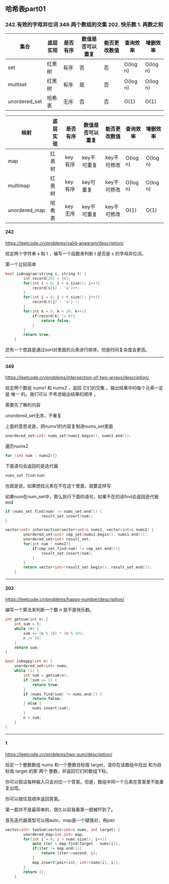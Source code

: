 ## 哈希表part01
### 242.有效的字母异位词  349.两个数组的交集  202. 快乐数  1. 两数之和


| **集合**      | **底层实现** | **是否有序** | **数值是否可以重复** | **能否更改数值** | **查询效率** | **增删效率** |
| ------------- | ------------ | ------------ | -------------------- | ---------------- | ------------ | ------------ |
| set           | 红黑树       | 有序         | 否                   | 否               | O(log n)     | O(log n)     |
| multiset      | 红黑树       | 有序         | 是                   | 否               | O(log n)     | O(log n)     |
| unordered_set | 哈希表       | 无序         | 否                   | 否               | O(1)         | O(1)         |



| **映射**      | **底层实现** | **是否有序** | **数值是否可以重复** | **能否更改数值** | **查询效率** | **增删效率** |
| ------------- | ------------ | ------------ | -------------------- | ---------------- | ------------ | ------------ |
| map           | 红黑树       | key有序      | key不可重复          | key不可修改      | O(log n)     | O(log n)     |
| multimap      | 红黑树       | key有序      | key可重复            | key不可修改      | O(log n)     | O(log n)     |
| unordered_map | 哈希表       | key无序      | key不可重复          | key不可修改      | O(1)         | O(1)         |



#### 242
https://leetcode.cn/problems/valid-anagram/description/

给定两个字符串 s 和 t ，编写一个函数来判断 t 是否是 s 的字母异位词。

第一个比较简单
```c++
bool isAnagram(string s, string t) {
        int record[26] = {0};
        for(int i = 0; i < s.size(); i++){
            record[s[i] - 'a']++;
        }
        for(int j = 0; j < t.size(); j++){
            record[t[j] - 'a']--;
        }
        for(int k = 0; k < 26; k++){
            if(record[k] != 0){
                return false;
            }
        }
        return true;
    }
```
还有一个思路是通过sort对里面的元素进行排序。但是时间复杂度会更高。

----
#### 349
https://leetcode.cn/problems/intersection-of-two-arrays/description/

给定两个数组 nums1 和 nums2 ，返回 它们的交集 。输出结果中的每个元素一定是 唯一 的。我们可以 不考虑输出结果的顺序 。

需要先了解的内容

unordered_set无序，不重复

上面的意思说是，把nums1的内容复制进nums_set里面
```c++
unordered_set<int> nums_set(nums1.begin(), nums1.end());
```
遍历nums2
```c++
for (int num : nums2){}
```
下面语句会返回的是迭代器
```c++
nums_set.find(num)
```
也就是说，如果想找元素在不在这个里面，就要这样写

如果num在num_set中，那么执行下面的语句，如果不在的话find会返回迭代器end
```c++
if (nums_set.find(num) != nums_set.end()) {     
                result_set.insert(num);
}
```
```c++
vector<int> intersection(vector<int>& nums1, vector<int>& nums2) {
        unordered_set<int> cmp_set(nums1.begin(), nums1.end());
        unordered_set<int> result_set;
        for(int num : nums2){
            if(cmp_set.find(num) != cmp_set.end()){
                result_set.insert(num);
            }
        }
        return vector<int>(result_set.begin(), result_set.end());
    }
```

-----

#### 202
https://leetcode.cn/problems/happy-number/description/

编写一个算法来判断一个数 n 是不是快乐数。
```c++
int getsum(int n) {
    int sum = 0;
    while (n) {
        sum += (n % 10) * (n % 10);
        n /= 10;
    }
    return sum;
}

bool isHappy(int n) {
    unordered_set<int> nums;
    while (1) {
        int sum = getsum(n);
        if (sum == 1) {
            return true;
        }
        if (nums.find(sum) != nums.end()) {
            return false;
        } else {
            nums.insert(sum);
        }
        n = sum;
    }
}
```

-----
#### 1
https://leetcode.cn/problems/two-sum/description/

给定一个整数数组 nums 和一个整数目标值 target，请你在该数组中找出 和为目标值 target  的那 两个 整数，并返回它们的数组下标。

你可以假设每种输入只会对应一个答案。但是，数组中同一个元素在答案里不能重复出现。

你可以按任意顺序返回答案。

第一题并不是最简单的，很久以前我看第一题被吓到了。

首先迭代器类型可以用auto，map是一个键值对，用pair
```c++
vector<int> twoSum(vector<int>& nums, int target) {
        unordered_map<int,int> map;
        for(int i = 0; i < nums.size(); i++){
            auto iter = map.find(target - nums[i]);
            if(iter != map.end()){
                return {iter->second, i};
            }
            map.insert(pair<int, int>(nums[i], i));
        }
        return {};
    }
```